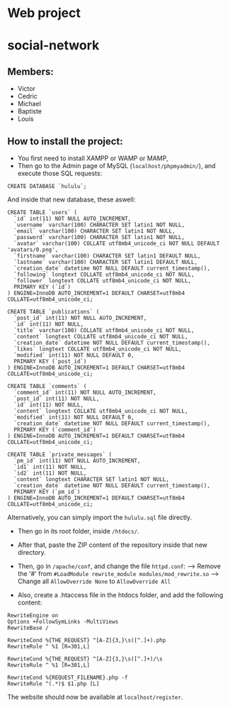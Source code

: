 # Web project
# social-network

## Members:
* Victor
* Cedric
* Michael
* Baptiste
* Louis

## How to install the project:

* You first need to install XAMPP or WAMP or MAMP,
* Then go to the Admin page of MySQL (`localhost/phpmyadmin/`), and execute those SQL requests:
```
CREATE DATABASE `hululu`;
```
And inside that new database, these aswell:
```
CREATE TABLE `users` (
  `id` int(11) NOT NULL AUTO_INCREMENT,
  `username` varchar(100) CHARACTER SET latin1 NOT NULL,
  `email` varchar(100) CHARACTER SET latin1 NOT NULL,
  `password` varchar(100) CHARACTER SET latin1 NOT NULL,
  `avatar` varchar(100) COLLATE utf8mb4_unicode_ci NOT NULL DEFAULT 'avatars/0.png',
  `firstname` varchar(100) CHARACTER SET latin1 DEFAULT NULL,
  `lastname` varchar(100) CHARACTER SET latin1 DEFAULT NULL,
  `creation_date` datetime NOT NULL DEFAULT current_timestamp(),
  `following` longtext COLLATE utf8mb4_unicode_ci NOT NULL,
  `follower` longtext COLLATE utf8mb4_unicode_ci NOT NULL,
  PRIMARY KEY (`id`)
) ENGINE=InnoDB AUTO_INCREMENT=1 DEFAULT CHARSET=utf8mb4 COLLATE=utf8mb4_unicode_ci;

CREATE TABLE `publications` (
  `post_id` int(11) NOT NULL AUTO_INCREMENT,
  `id` int(11) NOT NULL,
  `title` varchar(100) COLLATE utf8mb4_unicode_ci NOT NULL,
  `content` longtext COLLATE utf8mb4_unicode_ci NOT NULL,
  `creation_date` datetime NOT NULL DEFAULT current_timestamp(),
  `likes` longtext COLLATE utf8mb4_unicode_ci NOT NULL,
  `modified` int(11) NOT NULL DEFAULT 0,
  PRIMARY KEY (`post_id`)
) ENGINE=InnoDB AUTO_INCREMENT=1 DEFAULT CHARSET=utf8mb4 COLLATE=utf8mb4_unicode_ci;

CREATE TABLE `comments` (
  `comment_id` int(11) NOT NULL AUTO_INCREMENT,
  `post_id` int(11) NOT NULL,
  `id` int(11) NOT NULL,
  `content` longtext COLLATE utf8mb4_unicode_ci NOT NULL,
  `modified` int(11) NOT NULL DEFAULT 0,
  `creation_date` datetime NOT NULL DEFAULT current_timestamp(),
  PRIMARY KEY (`comment_id`)
) ENGINE=InnoDB AUTO_INCREMENT=1 DEFAULT CHARSET=utf8mb4 COLLATE=utf8mb4_unicode_ci;

CREATE TABLE `private_messages` (
  `pm_id` int(11) NOT NULL AUTO_INCREMENT,
  `id1` int(11) NOT NULL,
  `id2` int(11) NOT NULL,
  `content` longtext CHARACTER SET latin1 NOT NULL,
  `creation_date` datetime NOT NULL DEFAULT current_timestamp(),
  PRIMARY KEY (`pm_id`)
) ENGINE=InnoDB AUTO_INCREMENT=1 DEFAULT CHARSET=utf8mb4 COLLATE=utf8mb4_unicode_ci;
```
Alternatively, you can simply import the  `hululu.sql` file directly.

* Then go in its root folder, inside `/htdocs/`.
* After that, paste the ZIP content of the repository inside that new directory.

* Then, go in `/apache/conf`, and change the file `httpd.conf`:
--> Remove the '#' from `#LoadModule rewrite_module modules/mod_rewrite.so`
--> Change all `AllowOverride None` to `AllowOverride All`

* Also, create a .htaccess file in the htdocs folder, and add the following content:
```
RewriteEngine on
Options +FollowSymLinks -MultiViews
RewriteBase /

RewriteCond %{THE_REQUEST} ^[A-Z]{3,}\s([^.]+).php
RewriteRule ^ %1 [R=301,L]

RewriteCond %{THE_REQUEST} ^[A-Z]{3,}\s([^.]+)/\s
RewriteRule ^ %1 [R=301,L]

RewriteCond %{REQUEST_FILENAME}.php -f
RewriteRule ^(.*)$ $1.php [L]
```

The website should now be available at `localhost/register`.
